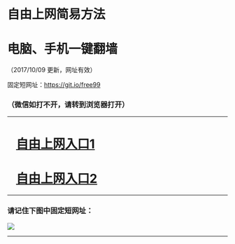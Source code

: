 ﻿# 自由上网简易方法

# 电脑、手机一键翻墙

（2017/10/09 更新，网址有效）

固定短网址：https://git.io/free99

### （微信如打不开，请转到浏览器打开）


***





# &nbsp;&nbsp; <a href="http://ft2390831278.fwq-tz-1001.info/fwqtz01.html?t=10090014171 " target="_blank">自由上网入口1</a>
# &nbsp;&nbsp; <a href="http://ft2340413448.fwq-tz-1002.info/fwqtz02.html?t=100900125226 " target="_blank">自由上网入口2</a>
***

### 请记住下图中固定短网址：

<img src="https://s3-us-west-2.amazonaws.com/fwq-1001/yjfq-20170905okok.png" /> 


***


